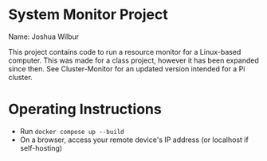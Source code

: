 # System Monitor Project
Name: Joshua Wilbur

This project contains code to run a resource monitor for a Linux-based computer. This was made for a 
class project, however it has been expanded since then. See Cluster-Monitor for an updated version 
intended for a Pi cluster.

# Operating Instructions
* Run `docker compose up --build`
* On a browser, access your remote device's IP address (or localhost if self-hosting)